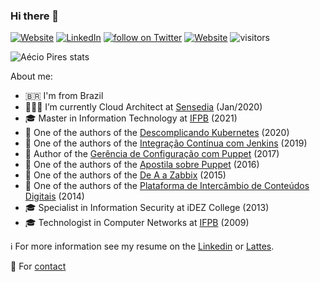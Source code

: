 ### Hi there 👋

<a href="http://aeciopires.com"><img alt="Website" src="https://img.shields.io/badge/website-aeciopires.com-orange?style=flat&logo=google-chrome"></a>
<a href="https://www.linkedin.com/in/aeciopires/"><img alt="LinkedIn" src="https://img.shields.io/badge/LinkedIn-AecioPires-blue?style=flat&logo=linkedin"></a>
<a href="https://twitter.com/intent/follow?screen_name=aeciopires">
        <img src="https://img.shields.io/twitter/follow/aeciopires?style=social&logo=twitter"
            alt="follow on Twitter"></a>
<a href="https://gist.github.com/aeciopires"><img alt="Website" src="https://img.shields.io/badge/website-gist-orange?style=flat&logo=google-chrome"></a>
![visitors](https://komarev.com/ghpvc/?username=aeciopires&color=blue)

![Aécio Pires stats](https://github-readme-stats.vercel.app/api?username=aeciopires&show_icons=true&theme=default)

<!--
**aeciopires/aeciopires** is a ✨ _special_ ✨ repository because its `README.md` (this file) appears on your GitHub profile.
-->

About me:

- 🇧🇷 I'm from Brazil
- 👨🏼‍💻 I’m currently Cloud Architect at [Sensedia](https://sensedia.com) (Jan/2020)
- 🎓 Master in Information Technology at [IFPB](https://www.ifpb.edu.br) (2021)
- 📖 One of the authors of the [Descomplicando Kubernetes](https://github.com/badtuxx/DescomplicandoKubernetes) (2020)
- 📖 One of the authors of the [Integração Contínua com Jenkins](https://novatec.com.br/livros/jenkins) (2019)
- 📖 Author of the [Gerência de Configuração com Puppet](https://novatec.com.br/livros/puppet) (2017)
- 📖 One of the authors of the [Apostila sobre Puppet](https://github.com/puppet-br/apostila-puppet) (2016)
- 📖 One of the authors of the [De A a Zabbix](https://novatec.com.br/livros/zabbix) (2015)
- 📖 One of the authors of the [Plataforma de Intercâmbio de Conteúdos Digitais](https://pt.scribd.com/doc/123206365/Plataforma-de-Intercambio-de-Conteudos-Digitais) (2014)
- 🎓 Specialist in Information Security at iDEZ College (2013)
- 🎓 Technologist in Computer Networks at [IFPB](https://www.ifpb.edu.br) (2009)

ℹ️ For more information see my resume on the [Linkedin](https://www.linkedin.com/in/aeciopires) or [Lattes](http://lattes.cnpq.br/5154345089398804).

💬 For [contact](http://blog.aeciopires.com/contato)



